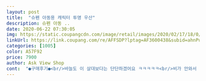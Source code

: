 ```yaml
---
layout: post 
title:  "슈펜 아동용 캐릭터 투명 우산" 
description: 슈펜 아동 ..
date: 2020-06-22 07:30:05 
img: https://static.coupangcdn.com/image/retail/images/2020/02/17/18/0/ac80dd9c-46f3-456a-b21e-5d978edc0835.jpg 
linkUrl: https://link.coupang.com/re/AFFSDP?lptag=AF3600438&subid=ahnPublicAsk&pageKey=1491729074&itemId=2560770687&vendorItemId=70277518051&traceid=V0-113-efed34a3a92bb53f 
categories: [1005] 
color: A57F92 
price: 7900 
author: Ask View Shop 
cont:  "●구매후기●<br/>바늘도 이 살대보다는 단단하겠어요 ㅋㅋㅋㅋㅋ<br/>비가 안와서 써본 적은 없지만 디자인도 맘에 들고 4세 여아가 들기 길이도 딱이고요 아이가 좋아해요<br/>살대가 다 찌그러져요 ㅋㅋㅋㅋ<br/>아이가 좋아하네요<br/>완전 얇은 비닐 재질에 22개월 아기가 몇번 만졌더니<br/>일회용 입니다.<br/><br/>하루만에 박살입니다 ㅋㅋㅋㅋㅋㅋㅋ<br/>" 
---
```


